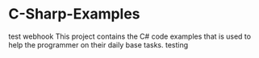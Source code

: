 # C-Sharp-Examples
test webhook
This project contains the C# code examples that is used to help the programmer on their daily base tasks.
testing
